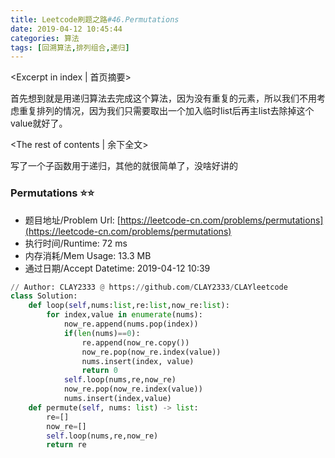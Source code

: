 ```yaml
---
title: Leetcode刷题之路#46.Permutations
date: 2019-04-12 10:45:44
categories: 算法
tags: [回溯算法,排列组合,递归]
---
```


<Excerpt in index | 首页摘要> 

首先想到就是用递归算法去完成这个算法，因为没有重复的元素，所以我们不用考虑重复排列的情况，因为我们只需要取出一个加入临时list后再主list去除掉这个value就好了。

<!-- more -->

<The rest of contents | 余下全文>

写了一个子函数用于递归，其他的就很简单了，没啥好讲的

### Permutations ⭐️⭐️

- 题目地址/Problem Url: [https://leetcode-cn.com/problems/permutations](https://leetcode-cn.com/problems/permutations)
- 执行时间/Runtime: 72 ms 
- 内存消耗/Mem Usage: 13.3 MB
- 通过日期/Accept Datetime: 2019-04-12 10:39

```python
// Author: CLAY2333 @ https://github.com/CLAY2333/CLAYleetcode
class Solution:
    def loop(self,nums:list,re:list,now_re:list):
        for index,value in enumerate(nums):
            now_re.append(nums.pop(index))
            if(len(nums)==0):
                re.append(now_re.copy())
                now_re.pop(now_re.index(value))
                nums.insert(index, value)
                return 0
            self.loop(nums,re,now_re)
            now_re.pop(now_re.index(value))
            nums.insert(index,value)
    def permute(self, nums: list) -> list:
        re=[]
        now_re=[]
        self.loop(nums,re,now_re)
        return re

```


